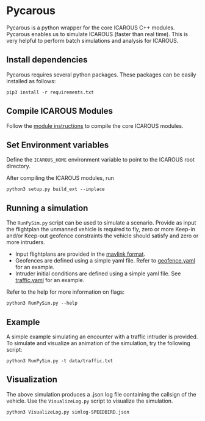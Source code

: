 # Pycarous

Pycarous is a python wrapper for the core ICAROUS C++ modules. 
Pycarous enables us to simulate ICAROUS (faster than real time).
This is very helpful to perform batch simulations and analysis for ICAROUS.

## Install dependencies

Pycarous requires several python packages. These packages can be easily installed as follows:

    pip3 install -r requirements.txt

## Compile ICAROUS Modules
Follow the [module instructions](../../Modules/README.md) to compile the core ICAROUS modules.

## Set Environment variables

Define the `ICAROUS_HOME` environment variable to point to the ICAROUS root directory.


After compiling the ICAROUS modules, run

```
python3 setup.py build_ext --inplace
```

## Running a simulation
The `RunPySim.py` script can be used to simulate a scenario. Provide as input the flightplan the unmanned vehicle is required to fly, zero or more Keep-in and/or Keep-out geofence constraints the vehicle should satisfy and zero or more intruders. 

- Input flightplans are provided in the [mavlink format](https://mavlink.io/en/file_formats/#mission_plain_text_file). 
- Geofences are defined using a simple yaml file. Refer to [geofence.yaml](data/geofence.yaml) for an example. 
- Intruder initial conditions are defined using a simple yaml file. See [traffic.yaml](data/traffic.yaml) for an example.

Refer to the help for more information on flags:
```
python3 RunPySim.py --help
```

## Example
A simple example simulating an encounter with a traffic intruder is provided. To simulate
and visualize an animation of the simulation, try the following script:

```
python3 RunPySim.py -t data/traffic.txt

```

## Visualization
The above simulation produces a .json log file containing the callsign of the vehicle. Use the `VisualizeLog.py` script to visualize the simulation.
```
python3 VisualizeLog.py simlog-SPEEDBIRD.json
```
